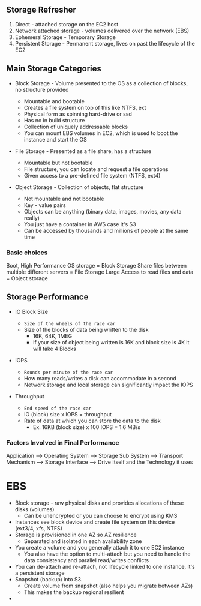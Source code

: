 ## Storage Refresher 
1. Direct - attached storage on the EC2 host
2. Network attached storage - volumes delivered over the network (EBS)
3. Ephemeral Storage - Temporary Storage
4. Persistent Storage - Permanent storage, lives on past the lifecycle of the EC2

## Main Storage Categories 
- Block Storage - Volume presented to the OS as a collection of blocks, no structure provided 
	- Mountable and bootable 
	- Creates a file system on top of this like NTFS, ext
	- Physical form as spinning hard-drive or ssd
	- Has no in build structure 
	- Collection of uniquely addressable blocks
	- You can mount EBS volumes in EC2, which is used to boot the instance and start the OS

- File Storage - Presented as a file share, has a structure 
	- Mountable but not bootable
	- File structure, you can locate and request a file operations 
	- Given access to a pre-defined file system (NTFS, ext4)

- Object Storage - Collection of objects, flat structure 
	- Not mountable and not bootable
	- Key - value pairs
	- Objects can be anything (binary data, images, movies, any data really)
	- You just have a container in AWS case it's S3
	- Can be accessed by thousands and millions of people at the same time

### Basic choices
Boot, High Performance OS storage = Block Storage
Share files between multiple different servers = File Storage
Large Access to read files and data = Object storage

## Storage Performance
- IO Block Size
	- `Size of the wheels of the race car`
	- Size of the blocks of data being written to the disk
		- 16K, 64K, 1MEG
		- If your size of object being written is 16K and block size is 4K it will take 4 Blocks

- IOPS
	- `Rounds per minute of the race car`
	- How many reads/writes a disk can accommodate in a second
	- Network storage and local storage can significantly impact the IOPS

- Throughput
	- `End speed of the race car`
	- IO (block) size x IOPS = throughput
	- Rate of data at which you can store the data to the disk 
		- Ex. 16KB (block size) x 100 IOPS = 1.6 MB/s

### Factors Involved in Final Performance
Application --> Operating System --> Storage Sub System --> Transport Mechanism --> Storage Interface --> Drive Itself and the Technology it uses 


# EBS
- Block storage - raw physical disks and provides allocations of these disks (volumes)
	- Can be unencrypted or you can choose to encrypt using KMS
- Instances see block device and create file system on this device (ext3/4, xfs, NTFS)
- Storage is provisioned in one AZ so AZ resilience 
	- Separated and isolated in each availability zone
- You create a volume and you generally attach it to one EC2 instance
	- You also have the option to multi-attach but you need to handle the data consistency and parallel read/writes conflicts
- You can de-attach and re-attach, not lifecycle linked to one instance, it's a persistent storage
- Snapshot (backup) into S3.
	- Create volume from snapshot (also helps you migrate between AZs)
	- This makes the backup regional resilient 
- 